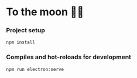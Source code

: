 # To the moon 🚀🚀

### Project setup

```
npm install
```

### Compiles and hot-reloads for development

```
npm run electron:serve
```
